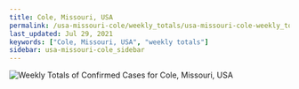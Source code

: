 ```yaml
---
title: Cole, Missouri, USA
permalink: /usa-missouri-cole/weekly_totals/usa-missouri-cole-weekly_totals.html
last_updated: Jul 29, 2021
keywords: ["Cole, Missouri, USA", "weekly totals"]
sidebar: usa-missouri-cole_sidebar
---
```


![Weekly Totals of Confirmed Cases for Cole, Missouri, USA](/covid_tracker/images/graphs/usa-missouri-cole-weekly_totals_graph.png)
